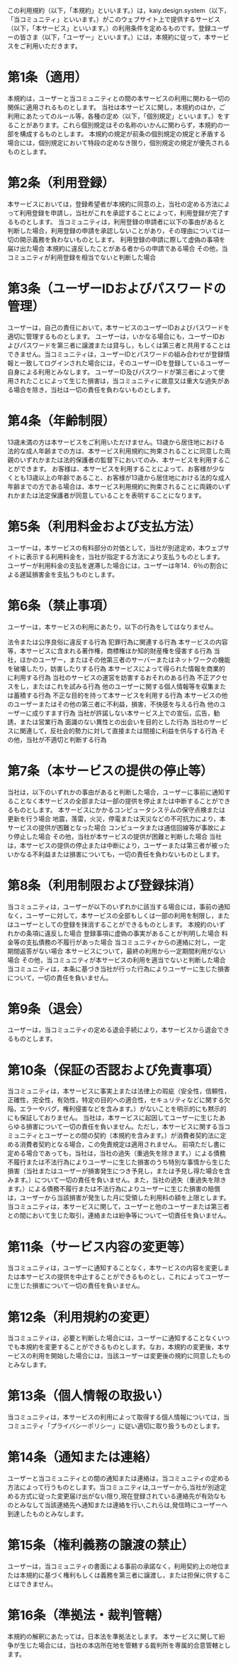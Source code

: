 この利用規約（以下，「本規約」といいます。）は，kaiy.design.system（以下，「当コミュニティ」といいます。）がこのウェブサイト上で提供するサービス（以下，「本サービス」といいます。）の利用条件を定めるものです。登録ユーザーの皆さま（以下，「ユーザー」といいます。）には，本規約に従って，本サービスをご利用いただきます。

# 第1条（適用）
本規約は，ユーザーと当コミュニティとの間の本サービスの利用に関わる一切の関係に適用されるものとします。
当社は本サービスに関し，本規約のほか，ご利用にあたってのルール等，各種の定め（以下，「個別規定」といいます。）をすることがあります。これら個別規定はその名称のいかんに関わらず，本規約の一部を構成するものとします。
本規約の規定が前条の個別規定の規定と矛盾する場合には，個別規定において特段の定めなき限り，個別規定の規定が優先されるものとします。

# 第2条（利用登録）
本サービスにおいては，登録希望者が本規約に同意の上，当社の定める方法によって利用登録を申請し，当社がこれを承認することによって，利用登録が完了するものとします。
当コミュニティは，利用登録の申請者に以下の事由があると判断した場合，利用登録の申請を承認しないことがあり，その理由については一切の開示義務を負わないものとします。
利用登録の申請に際して虚偽の事項を届け出た場合
本規約に違反したことがある者からの申請である場合
その他，当コミュニティが利用登録を相当でないと判断した場合

# 第3条（ユーザーIDおよびパスワードの管理）
ユーザーは，自己の責任において，本サービスのユーザーIDおよびパスワードを適切に管理するものとします。
ユーザーは，いかなる場合にも，ユーザーIDおよびパスワードを第三者に譲渡または貸与し，もしくは第三者と共用することはできません。当コミュニティは，ユーザーIDとパスワードの組み合わせが登録情報と一致してログインされた場合には，そのユーザーIDを登録しているユーザー自身による利用とみなします。
ユーザーID及びパスワードが第三者によって使用されたことによって生じた損害は，当コミュニティに故意又は重大な過失がある場合を除き，当社は一切の責任を負わないものとします。

# 第4条（年齢制限）
13歳未満の方は本サービスをご利用いただけません。13歳から居住地における法的な成人年齢までの方は、本サービス利用規約に拘束されることに同意した両親のいずれかまたは法的保護者の監督下においてのみ、本サービスを利用することができます。
お客様は、本サービスを利用することによって、お客様が少なくとも13歳以上の年齢であること、お客様が13歳から居住地における法的な成人年齢までの方である場合は、本サービス利用規約に拘束されることに両親のいずれかまたは法定保護者が同意していることを表明することになります。

# 第5条（利用料金および支払方法）
ユーザーは，本サービスの有料部分の対価として，当社が別途定め，本ウェブサイトに表示する利用料金を，当社が指定する方法により支払うものとします。
ユーザーが利用料金の支払を遅滞した場合には，ユーザーは年14．6％の割合による遅延損害金を支払うものとします。

# 第6条（禁止事項）
ユーザーは，本サービスの利用にあたり，以下の行為をしてはなりません。

法令または公序良俗に違反する行為
犯罪行為に関連する行為
本サービスの内容等，本サービスに含まれる著作権，商標権ほか知的財産権を侵害する行為
当社，ほかのユーザー，またはその他第三者のサーバーまたはネットワークの機能を破壊したり，妨害したりする行為
本サービスによって得られた情報を商業的に利用する行為
当社のサービスの運営を妨害するおそれのある行為
不正アクセスをし，またはこれを試みる行為
他のユーザーに関する個人情報等を収集または蓄積する行為
不正な目的を持って本サービスを利用する行為
本サービスの他のユーザーまたはその他の第三者に不利益，損害，不快感を与える行為
他のユーザーに成りすます行為
当社が許諾しない本サービス上での宣伝，広告，勧誘，または営業行為
面識のない異性との出会いを目的とした行為
当社のサービスに関連して，反社会的勢力に対して直接または間接に利益を供与する行為
その他，当社が不適切と判断する行為

# 第7条（本サービスの提供の停止等）
当社は，以下のいずれかの事由があると判断した場合，ユーザーに事前に通知することなく本サービスの全部または一部の提供を停止または中断することができるものとします。
本サービスにかかるコンピュータシステムの保守点検または更新を行う場合
地震，落雷，火災，停電または天災などの不可抗力により，本サービスの提供が困難となった場合
コンピュータまたは通信回線等が事故により停止した場合
その他，当社が本サービスの提供が困難と判断した場合
当社は，本サービスの提供の停止または中断により，ユーザーまたは第三者が被ったいかなる不利益または損害についても，一切の責任を負わないものとします。

# 第8条（利用制限および登録抹消）
当コミュニティは，ユーザーが以下のいずれかに該当する場合には，事前の通知なく，ユーザーに対して，本サービスの全部もしくは一部の利用を制限し，またはユーザーとしての登録を抹消することができるものとします。
本規約のいずれかの条項に違反した場合
登録事項に虚偽の事実があることが判明した場合
料金等の支払債務の不履行があった場合
当コミュニティからの連絡に対し，一定期間返答がない場合
本サービスについて，最終の利用から一定期間利用がない場合
その他，当コミュニティが本サービスの利用を適当でないと判断した場合
当コミュニティは，本条に基づき当社が行った行為によりユーザーに生じた損害について，一切の責任を負いません。

# 第9条（退会）
ユーザーは，当コミュニティの定める退会手続により，本サービスから退会できるものとします。

# 第10条（保証の否認および免責事項）
当コミュニティは，本サービスに事実上または法律上の瑕疵（安全性，信頼性，正確性，完全性，有効性，特定の目的への適合性，セキュリティなどに関する欠陥，エラーやバグ，権利侵害などを含みます。）がないことを明示的にも黙示的にも保証しておりません。
当社は，本サービスに起因してユーザーに生じたあらゆる損害について一切の責任を負いません。ただし，本サービスに関する当コミュニティとユーザーとの間の契約（本規約を含みます。）が消費者契約法に定める消費者契約となる場合，この免責規定は適用されません。
前項ただし書に定める場合であっても，当社は，当社の過失（重過失を除きます。）による債務不履行または不法行為によりユーザーに生じた損害のうち特別な事情から生じた損害（当社またはユーザーが損害発生につき予見し，または予見し得た場合を含みます。）について一切の責任を負いません。また，当社の過失（重過失を除きます。）による債務不履行または不法行為によりユーザーに生じた損害の賠償は，ユーザーから当該損害が発生した月に受領した利用料の額を上限とします。
当コミュニティは，本サービスに関して，ユーザーと他のユーザーまたは第三者との間において生じた取引，連絡または紛争等について一切責任を負いません。

# 第11条（サービス内容の変更等）
当コミュニティは，ユーザーに通知することなく，本サービスの内容を変更しまたは本サービスの提供を中止することができるものとし，これによってユーザーに生じた損害について一切の責任を負いません。

# 第12条（利用規約の変更）
当コミュニティは，必要と判断した場合には，ユーザーに通知することなくいつでも本規約を変更することができるものとします。なお，本規約の変更後，本サービスの利用を開始した場合には，当該ユーザーは変更後の規約に同意したものとみなします。

# 第13条（個人情報の取扱い）
当コミュニティは，本サービスの利用によって取得する個人情報については，当コミュニティ「プライバシーポリシー」に従い適切に取り扱うものとします。

# 第14条（通知または連絡）
ユーザーと当コミュニティとの間の通知または連絡は，当コミュニティの定める方法によって行うものとします。当コミュニティは,ユーザーから,当社が別途定める方式に従った変更届け出がない限り,現在登録されている連絡先が有効なものとみなして当該連絡先へ通知または連絡を行い,これらは,発信時にユーザーへ到達したものとみなします。

# 第15条（権利義務の譲渡の禁止）
ユーザーは，当コミュニティの書面による事前の承諾なく，利用契約上の地位または本規約に基づく権利もしくは義務を第三者に譲渡し，または担保に供することはできません。

# 第16条（準拠法・裁判管轄）
本規約の解釈にあたっては，日本法を準拠法とします。
本サービスに関して紛争が生じた場合には，当社の本店所在地を管轄する裁判所を専属的合意管轄とします。